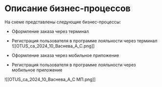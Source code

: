 # Описание бизнес-процессов

На схеме представлены следующие бизнес-процессы:

- Оформление заказа через терминал 
- Регистрация пользователя в программе лояльности через терминал 
![[OTUS_са_2024_10_Васнева_А_С.png]]

- Оформление заказа через мобильное приложение  
- Регистрация пользователя в программе лояльности через мобильное приложение 

![[OTUS_са_2024_10_Васнева_А_С МП.png]]